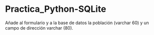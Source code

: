 # Practica_Python-SQLite
Añade al formulario y a la base de datos la población (varchar 60) y un campo de dirección varchar (80).
